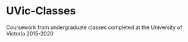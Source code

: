 # UVic-Classes
Coursework from undergraduate classes completed at the University of Victoria 2015-2020
